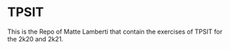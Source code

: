 # TPSIT
This is the Repo of Matte Lamberti that contain the exercises of TPSIT for the 2k20 and 2k21.
